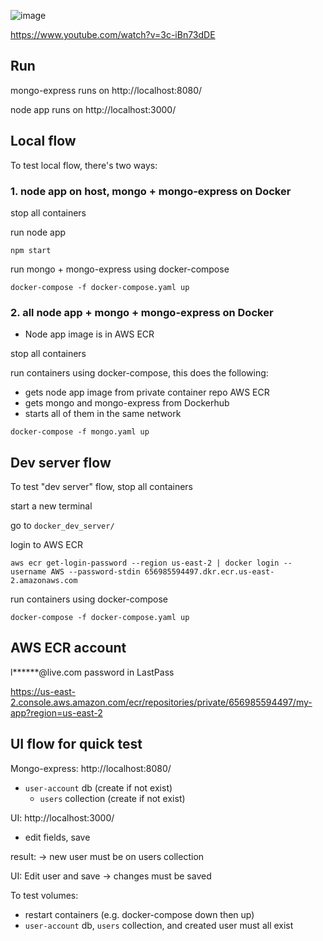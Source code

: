 ![image](https://user-images.githubusercontent.com/14609656/130365730-d9a819ee-21bd-460d-acf7-234f212bb3bb.png)


https://www.youtube.com/watch?v=3c-iBn73dDE


## Run

mongo-express runs on
http://localhost:8080/

node app runs on
http://localhost:3000/


## Local flow
To test local flow, there's two ways:
### 1. node app on host, mongo + mongo-express on Docker

stop all containers

run node app
```
npm start
```

run mongo + mongo-express using docker-compose
```
docker-compose -f docker-compose.yaml up
```

### 2. all node app + mongo + mongo-express on Docker
- Node app image is in AWS ECR

stop all containers

run containers using docker-compose, this does the following:
- gets node app image from private container repo AWS ECR
- gets mongo and mongo-express from Dockerhub
- starts all of them in the same network
```
docker-compose -f mongo.yaml up
```

## Dev server flow

To test "dev server" flow,
stop all containers

start a new terminal

go to `docker_dev_server/`

login to AWS ECR
```
aws ecr get-login-password --region us-east-2 | docker login --username AWS --password-stdin 656985594497.dkr.ecr.us-east-2.amazonaws.com
```

run containers using docker-compose
```
docker-compose -f docker-compose.yaml up
```


## AWS ECR account
l******@live.com
password in LastPass

https://us-east-2.console.aws.amazon.com/ecr/repositories/private/656985594497/my-app?region=us-east-2


## UI flow for quick test

Mongo-express: http://localhost:8080/
- `user-account` db (create if not exist)
    - `users` collection (create if not exist)

UI: http://localhost:3000/
- edit fields, save

result:
-> new user must be on users collection

UI: Edit user and save
-> changes must be saved

To test volumes:
- restart containers (e.g. docker-compose down then up)
- `user-account` db, `users` collection, and created user must all exist
